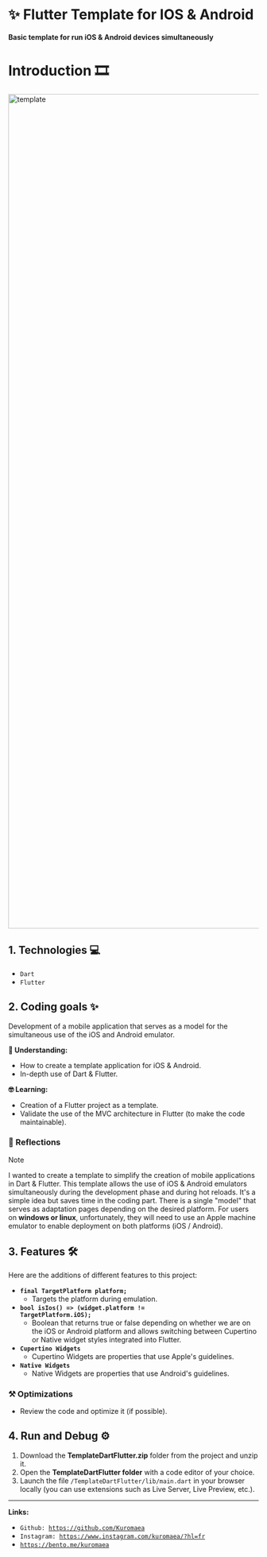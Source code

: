 # ✨ Flutter Template for IOS & Android

**Basic template for run iOS & Android devices simultaneously**

# Introduction 🎞

<img width="1680" alt="template" src="https://github.com/Kuromaea/TemplateDartFlutter/assets/41955164/2432207e-5d5c-45e2-9e13-76bc63342fef">

## 1. Technologies 💻

- <code>Dart</code>
- <code>Flutter</code>

## 2. Coding goals ✨

Development of a mobile application that serves as a model for the simultaneous use of the iOS and Android emulator.

**🤔 Understanding:**

- How to create a template application for iOS & Android.
- In-depth use of Dart & Flutter.

**🤓 Learning:**

- Creation of a Flutter project as a template.
- Validate the use of the MVC architecture in Flutter (to make the code maintainable).

### 🔁 Reflections

> [!NOTE]
> I wanted to create a template to simplify the creation of mobile applications in Dart & Flutter. This template allows the use of iOS & Android emulators simultaneously during the development phase and during hot reloads. It's a simple idea but saves time in the coding part. There is a single "model" that serves as adaptation pages depending on the desired platform. For users on **windows or linux**, unfortunately, they will need to use an Apple machine emulator to enable deployment on both platforms (iOS / Android). 

## 3. Features 🛠

Here are the additions of different features to this project:

- **<code>final TargetPlatform platform;</code>**
    - Targets the platform during emulation.
- **<code>bool isIos() => (widget.platform != TargetPlatform.iOS);</code>**
    - Boolean that returns true or false depending on whether we are on the iOS or Android platform and allows switching between Cupertino or Native widget styles integrated into Flutter.
- **<code>Cupertino Widgets</code>**    
    - Cupertino Widgets are properties that use Apple's guidelines.
- **<code>Native Widgets</code>**
    - Native Widgets are properties that use Android's guidelines.

### ⚒ Optimizations

- Review the code and optimize it (if possible).

## 4. Run and Debug ⚙

1. Download the **TemplateDartFlutter.zip** folder from the project and unzip it.
2. Open the **TemplateDartFlutter folder** with a code editor of your choice.
3. Launch the file <code>/TemplateDartFlutter/lib/main.dart</code> in your browser locally (you can use extensions such as Live Server, Live Preview, etc.).

---

**Links:**

- <code>Github: https://github.com/Kuromaea</code>
- <code>Instagram: https://www.instagram.com/kuromaea/?hl=fr</code>
- <code>https://bento.me/kuromaea</code>
